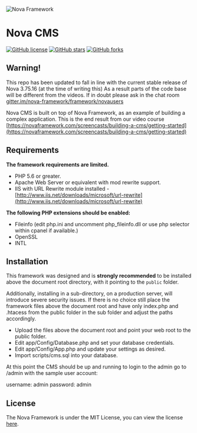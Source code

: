 ![Nova Framework](https://novaframework.com/templates/nova4/assets/img/nova.png)

# Nova CMS

[![GitHub license](https://img.shields.io/badge/license-MIT-blue.svg)](https://github.com/nova-framework/cms/blob/master/LICENSE.txt)
[![GitHub stars](https://img.shields.io/github/stars/nova-framework/cms.svg)](https://github.com/nova-framework/cms/stargazers)
[![GitHub forks](https://img.shields.io/github/forks/nova-framework/cms.svg)](https://github.com/nova-framework/cms/network)

## Warning!

This repo has been updated to fall in line with the current stable release of Nova 3.75.16 (at the time of writing this) As a result parts of the code base will be different from the videos. If in doubt please ask in the chat room [gitter.im/nova-framework/framework/novausers](gitter.im/nova-framework/framework/novausers)

Nova CMS is built on top of Nova Framework, as an example of building a complex application. This is the end result from our video course [https://novaframework.com/screencasts/building-a-cms/getting-started](https://novaframework.com/screencasts/building-a-cms/getting-started)

## Requirements

**The framework requirements are limited.**

- PHP 5.6 or greater.
- Apache Web Server or equivalent with mod rewrite support.
- IIS with URL Rewrite module installed - [http://www.iis.net/downloads/microsoft/url-rewrite](http://www.iis.net/downloads/microsoft/url-rewrite)

**The following PHP extensions should be enabled:**

- Fileinfo (edit php.ini and uncomment php_fileinfo.dll or use php selector within cpanel if available.)
- OpenSSL
- INTL

## Installation

This framework was designed and is **strongly recommended** to be installed above the document root directory, with it pointing to the `public` folder.

Additionally, installing in a sub-directory, on a production server, will introduce severe security issues. If there is no choice still place the framework files above the document root and have only index.php and .htacess from the public folder in the sub folder and adjust the paths accordingly.

- Upload the files above the document root and point your web root to the public folder.
- Edit app/Config/Database.php and set your database credentials.
- Edit app/Config/App.php and update your settings as desired.
- Import scripts/cms.sql into your database.

At this point the CMS should be up and running to login to the admin go to /admin with the sample user account:

username: admin
password: admin

## License

The Nova Framework is under the MIT License, you can view the license [here](https://github.com/nova-framework/framework/blob/master/LICENSE.txt).
